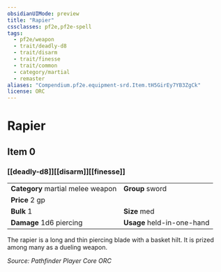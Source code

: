 ```yaml
---
obsidianUIMode: preview
title: "Rapier"
cssclasses: pf2e,pf2e-spell
tags:
  - pf2e/weapon
  - trait/deadly-d8
  - trait/disarm
  - trait/finesse
  - trait/common
  - category/martial
  - remaster
aliases: "Compendium.pf2e.equipment-srd.Item.tH5GirEy7YB3ZgCk"
license: ORC
---
```

# Rapier
## Item 0
### [[deadly-d8]][[disarm]][[finesse]]

|  |  |
| -- | -- |
| **Category** martial melee weapon | **Group** sword |
| **Price** 2 gp |  |
| **Bulk** 1 | **Size** med |
| **Damage** 1d6 piercing  | **Usage** held-in-one-hand |



The rapier is a long and thin piercing blade with a basket hilt. It is prized among many as a dueling weapon.

*Source: Pathfinder Player Core*
*ORC*